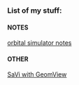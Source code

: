 ### List of my stuff: 
#### NOTES
[orbital simulator notes](orbital_notes.md)
#### OTHER
[SaVi with GeomView](geom_and_savi.md)
